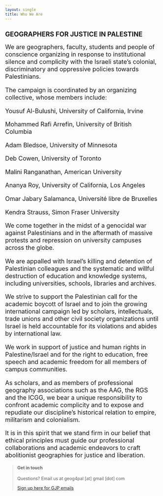 ```yaml
---
layout: single
title: Who We Are
---
```


## GEOGRAPHERS FOR JUSTICE IN PALESTINE

<div style="font-size:1.4em !important;">
We are geographers, faculty, students and people of conscience organizing in response to institutional silence and complicity with the Israeli state’s colonial, discriminatory and oppressive policies towards Palestinians.

The campaign is coordinated by an organizing collective, whose members include:

Yousuf Al-Bulushi, University of California, Irvine

Mohammed Rafi Arrefin, University of British Columbia

Adam Bledsoe, University of Minnesota

Deb Cowen, University of Toronto

Malini Ranganathan, American University

Ananya Roy, University of California, Los Angeles

Omar Jabary Salamanca, Université libre de Bruxelles

Kendra Strauss, Simon Fraser University
 
We come together in the midst of a genocidal war against Palestinians and in the aftermath of massive protests and repression on university campuses across the globe.

We are appalled with Israel’s killing and detention of Palestinian colleagues and the systematic and willful destruction of education and knowledge systems, including universities, schools, libraries and archives. 
 
We strive to support the Palestinian call for the academic boycott of Israel and to join the growing international campaign led by scholars, intellectuals, trade unions and other civil society organizations until Israel is held accountable for its violations and abides by international law. 
 
We work in support of justice and human rights in Palestine/Israel and for the right to education, free speech and academic freedom for all members of campus communities.
 
As scholars, and as members of professional geography associations such as the AAG, the RGS and the ICGG, we bear a unique responsibility to confront academic complicity and to expose and repudiate our discipline’s historical relation to empire, militarism and colonialism. 

It is in this spirit that we stand firm in our belief that ethical principles must guide our professional collaborations and academic endeavors to craft abolitionist geographies for justice and liberation.
</div>

> #### Get in touch
>
> Questions? Email us at geog4pal [at] gmail [dot] com
>
> [Sign up here for GJP emails](https://docs.google.com/forms/d/e/1FAIpQLSfWzG2Hniviluib7nnqc3DI8NFjri9w0SpgCaejcny9USfN2Q/viewform)
